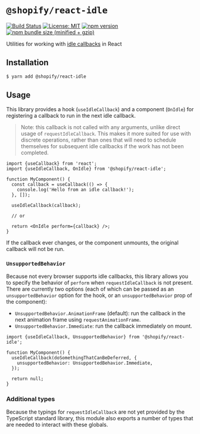 # `@shopify/react-idle`

[![Build Status](https://travis-ci.org/Shopify/quilt.svg?branch=master)](https://travis-ci.org/Shopify/quilt)
[![License: MIT](https://img.shields.io/badge/License-MIT-green.svg)](LICENSE.md) [![npm version](https://badge.fury.io/js/%40shopify%2Freact-idle.svg)](https://badge.fury.io/js/%40shopify%2Freact-idle.svg) [![npm bundle size (minified + gzip)](https://img.shields.io/bundlephobia/minzip/@shopify/react-idle.svg)](https://img.shields.io/bundlephobia/minzip/@shopify/react-idle.svg)

Utilities for working with [idle callbacks](https://developer.mozilla.org/en-US/docs/Web/API/Window/requestIdleCallback) in React

## Installation

```bash
$ yarn add @shopify/react-idle
```

## Usage

This library provides a hook (`useIdleCallback`) and a component (`OnIdle`) for registering a callback to run in the next idle callback.

> Note: this callback is not called with any arguments, unlike direct usage of `requestIdleCallback`. This makes it more suited for use with discrete operations, rather than ones that will need to schedule themselves for subsequent idle callbacks if the work has not been completed.

```tsx
import {useCallback} from 'react';
import {useIdleCallback, OnIdle} from '@shopify/react-idle';

function MyComponent() {
  const callback = useCallback(() => {
    console.log('Hello from an idle callback!');
  }, []);

  useIdleCallback(callback);

  // or

  return <OnIdle perform={callback} />;
}
```

If the callback ever changes, or the component unmounts, the original callback will not be run.

### `UnsupportedBehavior`

Because not every browser supports idle callbacks, this library allows you to specify the behavior of `perform` when `requestIdleCallback` is not present. There are currently two options (each of which can be passed as an `unsupportedBehavior` option for the hook, or an `unsupportedBehavior` prop of the component):

- `UnsupportedBehavior.AnimationFrame` (default): run the callback in the next animation frame using `requestAnimationFrame`.
- `UnsupportedBehavior.Immediate`: run the callback immediately on mount.

```tsx
import {useIdleCallback, UnsupportedBehavior} from '@shopify/react-idle';

function MyComponent() {
  useIdleCallback(doSomethingThatCanBeDeferred, {
    unsupportedBehavior: UnsupportedBehavior.Immediate,
  });

  return null;
}
```

### Additional types

Because the typings for `requestIdleCallback` are not yet provided by the TypeScript standard library, this module also exports a number of types that are needed to interact with these globals.

